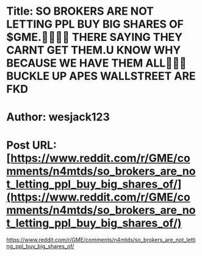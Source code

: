 # Title: SO BROKERS ARE NOT LETTING PPL BUY BIG SHARES OF $GME.🤣🤣🤣🤣 THERE SAYING THEY CARNT GET THEM.U KNOW WHY BECAUSE WE HAVE THEM ALL🤑🤑🤑 BUCKLE UP APES WALLSTREET ARE FKD
# Author: wesjack123
# Post URL: [https://www.reddit.com/r/GME/comments/n4mtds/so_brokers_are_not_letting_ppl_buy_big_shares_of/](https://www.reddit.com/r/GME/comments/n4mtds/so_brokers_are_not_letting_ppl_buy_big_shares_of/)


https://www.reddit.com/r/GME/comments/n4mtds/so_brokers_are_not_letting_ppl_buy_big_shares_of/